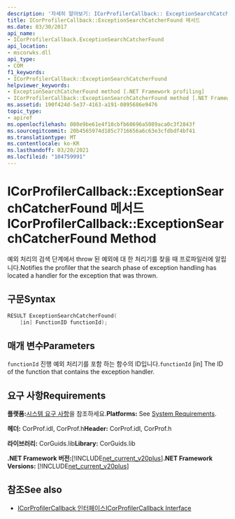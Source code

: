 ```yaml
---
description: '자세히 알아보기: ICorProfilerCallback:: ExceptionSearchCatcherFound 메서드'
title: ICorProfilerCallback::ExceptionSearchCatcherFound 메서드
ms.date: 03/30/2017
api_name:
- ICorProfilerCallback.ExceptionSearchCatcherFound
api_location:
- mscorwks.dll
api_type:
- COM
f1_keywords:
- ICorProfilerCallback::ExceptionSearchCatcherFound
helpviewer_keywords:
- ExceptionSearchCatcherFound method [.NET Framework profiling]
- ICorProfilerCallback::ExceptionSearchCatcherFound method [.NET Framework profiling]
ms.assetid: 190f424d-5e37-4163-a191-0895686e9476
topic_type:
- apiref
ms.openlocfilehash: 080e9be61e4f10cbfb60696a5089aca0c3f2843f
ms.sourcegitcommit: 20b4565974d185c7716656a6c63e3cfdbdf4bf41
ms.translationtype: MT
ms.contentlocale: ko-KR
ms.lasthandoff: 03/20/2021
ms.locfileid: "104759991"
---
```

# <a name="icorprofilercallbackexceptionsearchcatcherfound-method"></a><span data-ttu-id="30b58-103">ICorProfilerCallback::ExceptionSearchCatcherFound 메서드</span><span class="sxs-lookup"><span data-stu-id="30b58-103">ICorProfilerCallback::ExceptionSearchCatcherFound Method</span></span>

<span data-ttu-id="30b58-104">예외 처리의 검색 단계에서 throw 된 예외에 대 한 처리기를 찾을 때 프로파일러에 알립니다.</span><span class="sxs-lookup"><span data-stu-id="30b58-104">Notifies the profiler that the search phase of exception handling has located a handler for the exception that was thrown.</span></span>  
  
## <a name="syntax"></a><span data-ttu-id="30b58-105">구문</span><span class="sxs-lookup"><span data-stu-id="30b58-105">Syntax</span></span>  
  
```cpp  
RESULT ExceptionSearchCatcherFound(  
    [in] FunctionID functionId);  
```  
  
## <a name="parameters"></a><span data-ttu-id="30b58-106">매개 변수</span><span class="sxs-lookup"><span data-stu-id="30b58-106">Parameters</span></span>

<span data-ttu-id="30b58-107">`functionId` 진행 예외 처리기를 포함 하는 함수의 ID입니다.</span><span class="sxs-lookup"><span data-stu-id="30b58-107">`functionId` [in] The ID of the function that contains the exception handler.</span></span>

## <a name="requirements"></a><span data-ttu-id="30b58-108">요구 사항</span><span class="sxs-lookup"><span data-stu-id="30b58-108">Requirements</span></span>  

 <span data-ttu-id="30b58-109">**플랫폼:**[시스템 요구 사항](../../get-started/system-requirements.md)을 참조하세요.</span><span class="sxs-lookup"><span data-stu-id="30b58-109">**Platforms:** See [System Requirements](../../get-started/system-requirements.md).</span></span>  
  
 <span data-ttu-id="30b58-110">**헤더:** CorProf.idl, CorProf.h</span><span class="sxs-lookup"><span data-stu-id="30b58-110">**Header:** CorProf.idl, CorProf.h</span></span>  
  
 <span data-ttu-id="30b58-111">**라이브러리:** CorGuids.lib</span><span class="sxs-lookup"><span data-stu-id="30b58-111">**Library:** CorGuids.lib</span></span>  
  
 <span data-ttu-id="30b58-112">**.NET Framework 버전:**[!INCLUDE[net_current_v20plus](../../../../includes/net-current-v20plus-md.md)]</span><span class="sxs-lookup"><span data-stu-id="30b58-112">**.NET Framework Versions:** [!INCLUDE[net_current_v20plus](../../../../includes/net-current-v20plus-md.md)]</span></span>  
  
## <a name="see-also"></a><span data-ttu-id="30b58-113">참조</span><span class="sxs-lookup"><span data-stu-id="30b58-113">See also</span></span>

- [<span data-ttu-id="30b58-114">ICorProfilerCallback 인터페이스</span><span class="sxs-lookup"><span data-stu-id="30b58-114">ICorProfilerCallback Interface</span></span>](icorprofilercallback-interface.md)

